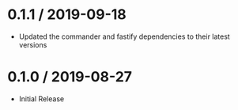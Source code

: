 0.1.1 / 2019-09-18
==================
- Updated the commander and fastify dependencies to their latest versions

0.1.0 / 2019-08-27
==================
- Initial Release